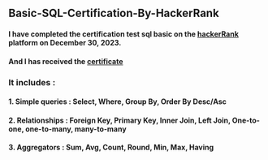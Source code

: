 ## Basic-SQL-Certification-By-HackerRank
####   I have completed the certification test sql basic on the [hackerRank](https://www.hackerrank.com/) platform on December 30, 2023.
####   And I has received the [certificate](https://www.hackerrank.com/certificates/f03f608f4775)
###    It includes :
####     1. Simple queries : Select, Where, Group By, Order By Desc/Asc
####     2. Relationships : Foreign Key, Primary Key, Inner Join, Left Join, One-to-one, one-to-many, many-to-many
####     3. Aggregators : Sum, Avg, Count, Round, Min, Max, Having
